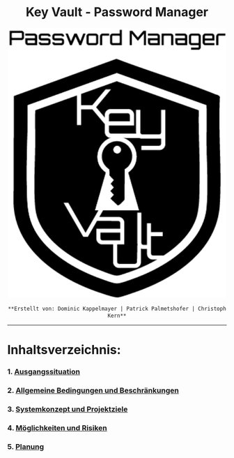 <div align="center">
  <h1> Key Vault - Password Manager </h1>
  <img src="/Ressources/Pictures/KeyVault-Logo.png" alt="KeyVaultLogo" width="500">

    **Erstellt von: Dominic Kappelmayer | Patrick Palmetshofer | Christoph Kern**
</div>

---

# Inhaltsverzeichnis:
### 1. [Ausgangssituation](./Workspace/InitialSituation.md)
### 2. [Allgemeine Bedingungen und Beschränkungen](./Workspace/ConditionsAndConstraints.md)
### 3. [Systemkonzept und Projektziele](./Workspace/ConceptAndObjectives.md)
### 4. [Möglichkeiten und Risiken](./Workspace/OpportunitiesAndRisks.md)
### 5. [Planung](./Workspace/Planning.md)
